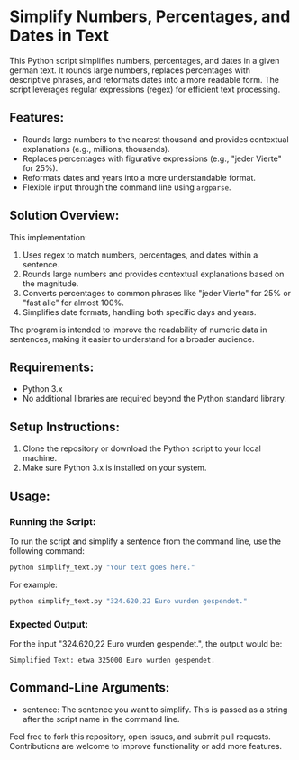 # Simplify Numbers, Percentages, and Dates in Text

This Python script simplifies numbers, percentages, and dates in a given german text. It rounds large numbers, replaces percentages with descriptive phrases, and reformats dates into a more readable form. The script leverages regular expressions (regex) for efficient text processing.

## Features:
- Rounds large numbers to the nearest thousand and provides contextual explanations (e.g., millions, thousands).
- Replaces percentages with figurative expressions (e.g., "jeder Vierte" for 25%).
- Reformats dates and years into a more understandable format.
- Flexible input through the command line using `argparse`.

## Solution Overview:
This implementation:
1. Uses regex to match numbers, percentages, and dates within a sentence.
2. Rounds large numbers and provides contextual explanations based on the magnitude.
3. Converts percentages to common phrases like "jeder Vierte" for 25% or "fast alle" for almost 100%.
4. Simplifies date formats, handling both specific days and years.

The program is intended to improve the readability of numeric data in sentences, making it easier to understand for a broader audience.

## Requirements:
- Python 3.x
- No additional libraries are required beyond the Python standard library.

## Setup Instructions:
1. Clone the repository or download the Python script to your local machine.
2. Make sure Python 3.x is installed on your system.

## Usage:

### Running the Script:
To run the script and simplify a sentence from the command line, use the following command:

```bash
python simplify_text.py "Your text goes here."
```
For example:
``` bash
python simplify_text.py "324.620,22 Euro wurden gespendet."
```
### Expected Output:
For the input "324.620,22 Euro wurden gespendet.", the output would be:
``` plaintext
Simplified Text: etwa 325000 Euro wurden gespendet.
```
## Command-Line Arguments:
- sentence: The sentence you want to simplify. This is passed as a string after the script name in the command line.

Feel free to fork this repository, open issues, and submit pull requests. Contributions are welcome to improve functionality or add more features.
